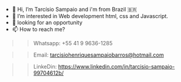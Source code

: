 - 👋 Hi, I’m Tarcísio Sampaio and i'm from Brazil 🇧🇷
- 👀 I’m interested in Web development html, css and Javascript.
- 🌱 looking for an opportunity
- 📫 How to reach me? 
>> Whatsapp: +55 41 9 9636-1285 

>> Email: tarcisiohenriquesampaiobarros@hotmail.com

>> LinkeDin: https://www.linkedin.com/in/tarcisio-sampaio-99704612b/

<!---
Ciso-Barros/Ciso-Barros is a ✨ special ✨ repository because its `README.md` (this file) appears on your GitHub profile.
You can click the Preview link to take a look at your changes.
--->
